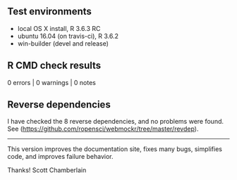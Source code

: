 ## Test environments

* local OS X install, R 3.6.3 RC
* ubuntu 16.04 (on travis-ci), R 3.6.2
* win-builder (devel and release)

## R CMD check results

0 errors | 0 warnings | 0 notes

## Reverse dependencies

I have checked the 8 reverse dependencies, and no problems were found. See (<https://github.com/ropensci/webmockr/tree/master/revdep>).

---

This version improves the documentation site, fixes many bugs, simplifies code, and improves failure behavior.

Thanks!
Scott Chamberlain
